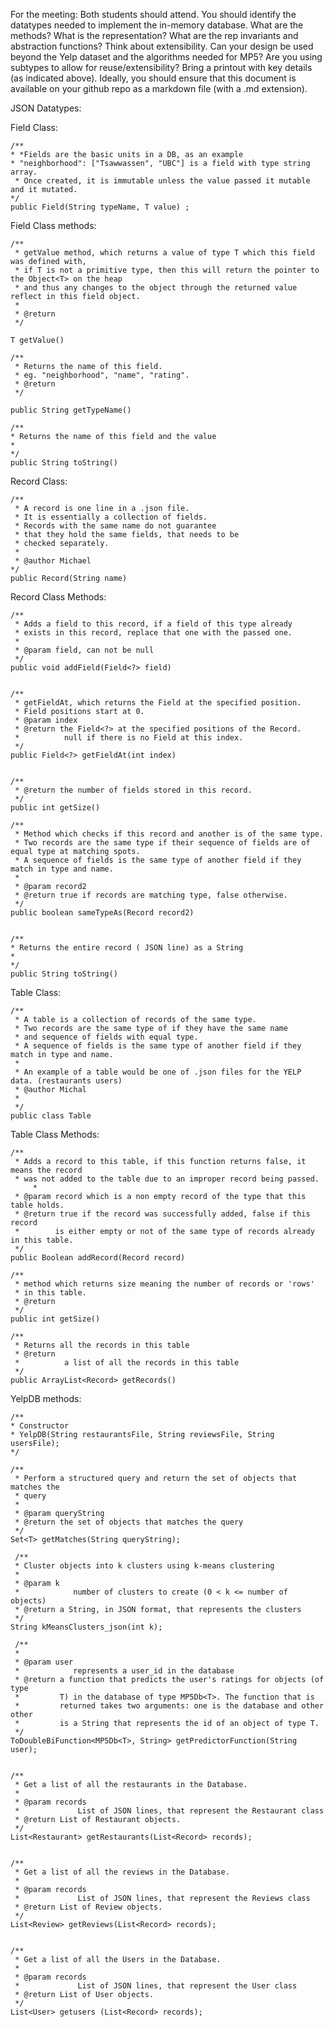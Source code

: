 For the meeting:
Both students should attend.
You should identify the datatypes needed to implement the in-memory database.
	What are the methods?
	What is the representation?
	What are the rep invariants and abstraction functions?
Think about extensibility.
	Can your design be used beyond the Yelp dataset and the algorithms needed for MP5?
	Are you using subtypes to allow for reuse/extensibility?
Bring a printout with key details (as indicated above). Ideally, you should ensure that this document is available on your github repo as a markdown file (with a .md extension).

JSON Datatypes:

Field Class:

	/**
 	* *Fields are the basic units in a DB, as an example
 	* "neighborhood": ["Tsawwassen", "UBC"] is a field with type string array.
	 * Once created, it is immutable unless the value passed it mutable and it mutated.
	*/
	public Field(String typeName, T value) ;

Field Class methods: 
	
	/**
	 * getValue method, which returns a value of type T which this field was defined with,
	 * if T is not a primitive type, then this will return the pointer to the Object<T> on the heap 
	 * and thus any changes to the object through the returned value reflect in this field object.
	 * 
	 * @return
	 */
	 
	T getValue()

	/**
	 * Returns the name of this field.
	 * eg. "neighborhood", "name", "rating".
	 * @return
	 */
	 
	public String getTypeName()
	
	/**
	* Returns the name of this field and the value
	*
	*/
	public String toString()
	
Record Class:	

	/**
	 * A record is one line in a .json file.
	 * It is essentially a collection of fields.
	 * Records with the same name do not guarantee
	 * that they hold the same fields, that needs to be 
	 * checked separately.
	 * 
	 * @author Michael
 	*/	
	public Record(String name)
	
Record Class Methods:

	/**
	 * Adds a field to this record, if a field of this type already
	 * exists in this record, replace that one with the passed one.
	 * 
	 * @param field, can not be null
	 */
	public void addField(Field<?> field)
	
	
	/**
	 * getFieldAt, which returns the Field at the specified position. 
	 * Field positions start at 0.
	 * @param index
	 * @return the Field<?> at the specified positions of the Record. 
	 * 			null if there is no Field at this index.
	 */
	public Field<?> getFieldAt(int index)
	
	
	/**
	 * @return the number of fields stored in this record.
	 */
	public int getSize()
	
	/**
	 * Method which checks if this record and another is of the same type.
	 * Two records are the same type if their sequence of fields are of equal type at matching spots.
	 * A sequence of fields is the same type of another field if they match in type and name.
	 * 
	 * @param record2
	 * @return true if records are matching type, false otherwise.
	 */
	public boolean sameTypeAs(Record record2)


	/**
	* Returns the entire record ( JSON line) as a String
	*
	*/
	public String toString()
	
	
	
Table Class:

	/**
	 * A table is a collection of records of the same type.
	 * Two records are the same type of if they have the same name
	 * and sequence of fields with equal type.
	 * A sequence of fields is the same type of another field if they match in type and name.
	 * 
	 * An example of a table would be one of .json files for the YELP data. (restaurants users)
	 * @author Michal
	 *
	 */
	public class Table
	
Table Class Methods:

	/**
	 * Adds a record to this table, if this function returns false, it means the record
	 * was not added to the table due to an improper record being passed.
    	 *
	 * @param record which is a non empty record of the type that this table holds.
	 * @return true if the record was successfully added, false if this record
	 * 		  is either empty or not of the same type of records already in this table.
	 */
	public Boolean addRecord(Record record)
	
	/**
	 * method which returns size meaning the number of records or 'rows' 
	 * in this table.
	 * @return
	 */
	public int getSize()
	
	/**
	 * Returns all the records in this table
	 * @return 
	 * 			a list of all the records in this table
	 */
	public ArrayList<Record> getRecords()
	
YelpDB methods:
    
    /**
    * Constructor
    * YelpDB(String restaurantsFile, String reviewsFile, String usersFile);
    */

    /**
     * Perform a structured query and return the set of objects that matches the
     * query
     *
     * @param queryString
     * @return the set of objects that matches the query
     */
    Set<T> getMatches(String queryString);

     /**
     * Cluster objects into k clusters using k-means clustering
     *
     * @param k
     *            number of clusters to create (0 < k <= number of objects)
     * @return a String, in JSON format, that represents the clusters
     */
    String kMeansClusters_json(int k);

     /**
     *
     * @param user
     *            represents a user_id in the database
     * @return a function that predicts the user's ratings for objects (of type
     *         T) in the database of type MP5Db<T>. The function that is
     *         returned takes two arguments: one is the database and other other
     *         is a String that represents the id of an object of type T.
     */
    ToDoubleBiFunction<MP5Db<T>, String> getPredictorFunction(String user);


    /**
     * Get a list of all the restaurants in the Database.
     *
     * @param records
     *             List of JSON lines, that represent the Restaurant class
     * @return List of Restaurant objects.
     */
    List<Restaurant> getRestaurants(List<Record> records);

  
    /**
     * Get a list of all the reviews in the Database.
     *
     * @param records
     *             List of JSON lines, that represent the Reviews class
     * @return List of Review objects.
     */
    List<Review> getReviews(List<Record> records);


    /**
     * Get a list of all the Users in the Database.
     *
     * @param records
     *             List of JSON lines, that represent the User class
     * @return List of User objects.
     */
    List<User> getusers (List<Record> records);
